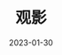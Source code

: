 ---
title: '观影'
url: "movies"
date: 2023-01-30
layout: movies
menu:
  main:
    name: "Movie"
    weight: 5
---